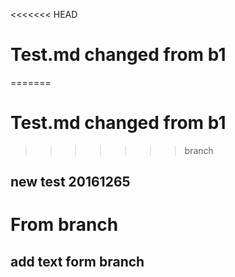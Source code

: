 <<<<<<< HEAD
# Test.md changed from b1
=======
# Test.md changed from b1
>>>>>>> branch

## new test 20161265

# From branch

## add text form branch
